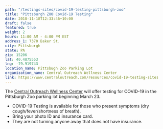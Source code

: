 ```yaml
---
path: "/testings-sites/covid-19-testing-pittsburgh-zoo"
title: "Pittsburgh ZOO Covid-19 Testing"
date: 2018-11-18T12:33:46+10:00
draft: false
featured: true
weight: 2
hours: 11:00 AM - 4:00 PM EST
address_1: 7370 Baker St.
city: Pittsburgh
state: PA
zip: 15206
lat: 40.4875553
lng: -79.919743
location_name: Pittsbugh Zoo Parking Lot
organization_name: Central Outreach Wellness Center
link: https://www.centraloutreach.com/resources/covid-19-testing-sites
---
```


The [Central Outreach Wellness Center](https://www.centraloutreach.com/) will offer testing for COVID-19 in the Pittsburgh Zoo parking lot beginning March 23.

- COVID-19 Testing is available for those who present symptoms (dry cough/fever/shortness of breath).
- Bring your photo ID and insurance card.
- They are not turning anyone away that does not have insurance.

